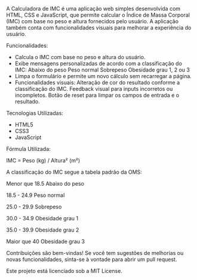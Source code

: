 A Calculadora de IMC é uma aplicação web simples desenvolvida com HTML, CSS e JavaScript, que permite calcular o Índice de Massa Corporal (IMC) com base no peso e altura fornecidos pelo usuário. A aplicação também conta com funcionalidades visuais para melhorar a experiência do usuário.

Funcionalidades:

- Calcula o IMC com base no peso e altura do usuário.
- Exibe mensagens personalizadas de acordo com a classificação do IMC:
Abaixo do peso
Peso normal
Sobrepeso
Obesidade grau 1, 2 ou 3
- Limpa o formulário e permite um novo cálculo sem recarregar a página.
- Funcionalidades visuais:
Alteração de cor do resultado conforme a classificação do IMC.
Feedback visual para inputs incorretos ou incompletos.
Botão de reset para limpar os campos de entrada e o resultado.

Tecnologias Utilizadas:
- HTML5
- CSS3
- JavaScript

Fórmula Utilizada:
  
IMC = Peso (kg) / Altura² (m²)

A classificação do IMC segue a tabela padrão da OMS:

Menor que 18.5	Abaixo do peso

18.5 - 24.9	Peso normal

25.0 - 29.9	Sobrepeso

30.0 - 34.9	Obesidade grau 1

35.0 - 39.9	Obesidade grau 2

Maior que 40	Obesidade grau 3

Contribuições são bem-vindas! Se você tem sugestões de melhorias ou novas funcionalidades, sinta-se à vontade para abrir um pull request.

Este projeto está licenciado sob a MIT License.
